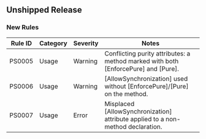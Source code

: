 ﻿## Unshipped Release

### New Rules

| Rule ID | Category | Severity | Notes |
| ------- | -------- | -------- | ----- |
| PS0005 | Usage | Warning | Conflicting purity attributes: a method marked with both [EnforcePure] and [Pure]. |
| PS0006 | Usage | Warning | [AllowSynchronization] used without [EnforcePure]/[Pure] on the method. |
| PS0007 | Usage | Error | Misplaced [AllowSynchronization] attribute applied to a non-method declaration. |
